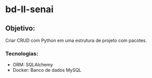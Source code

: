# bd-II-senai

## Objetivo:
Criar CRUD com Python em uma estrutura de projeto com pacotes.

### Tecnologias:
- ORM: SQLAlchemy
- Docker: Banco de dados MySQL
